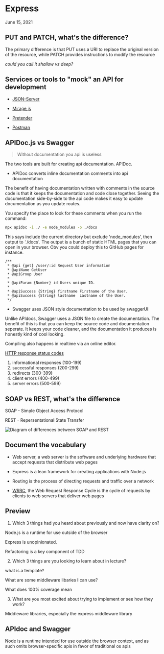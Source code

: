 # Express

June 15, 2021

## PUT and PATCH, what's the difference?

The primary difference is that PUT uses a URI to replace the original version of the resource, while PATCH provides instructions to modify the resource

*could you call it shallow vs deep?*

## Services or tools to "mock" an API for development

- [JSON-Server](https://www.npmjs.com/package/json-server)

- [Mirage js](https://miragejs.com/)

- [Pretender](https://github.com/pretenderjs/pretender)

- [Postman](https://www.postman.com/postman/workspace/postman-public-workspace/documentation/12959542-c8142d51-e97c-46b6-bd77-52bb66712c9a)

## APIDoc.js vs Swagger

> Without documentation you api is useless

The two tools are built for creating api documentation. APIDoc.

- APIDoc converts inline documentation comments into api documentation

The benefit of having documentation written with comments in the source code is that it keeps the documentation and code close together. Seeing the documentation side-by-side to the api code makes it easy to update documentation as you update routes.

You specify the place to look for these comments when you run the command:

```BASH
npx apidoc -i ./ -e node_modules -o ./docs
```

This says include the current directory but exclude 'node_modules', then output to './docs'. The output is a bunch of static HTML pages that you can open in your browser. Obv you could deploy this to GitHub pages for instance.

```JS
/**
 * @api {get} /user/:id Request User information
 * @apiName GetUser
 * @apiGroup User
 *
 * @apiParam {Number} id Users unique ID.
 *
 * @apiSuccess {String} firstname Firstname of the User.
 * @apiSuccess {String} lastname  Lastname of the User.
 */
```

- Swagger uses JSON style documentation to be used by swaggerUI

Unlike APIdocs, Swagger uses a JSON file to create the documentation. The benefit of this is that you can keep the source code and documentation seperate. It keeps your code cleaner, and the documentation it produces is honestly kind of cool looking.

Compiling also happens in realtime via an online editor.

[HTTP response status codes](https://developer.mozilla.org/en-US/docs/Web/HTTP/Status)

1. informational responses (100-199)
2. successful responses (200-299)
3. redirects (300-399)
4. client errors (400-499)
5. server errors (500-599)

## SOAP vs REST, what's the difference

SOAP - Simple Object Access Protocol

REST - Repersentational State Transfer

![Diagram of differences between SOAP and REST](https://3.bp.blogspot.com/-zg3xuzcWTXg/Vaj0gLvGabI/AAAAAAAADZU/fhE-v_AXJFA/s640/SOAP%2Bvs%2BREST%2Bin%2BJava.png)

## Document the vocabulary

- Web server, a web server is the software and underlying hardware that accept requests that distribute web pages

- Express is a lean framework for creating applications with Node.js

- Routing is the process of directing requests and traffic over a network

- [WRRC](https://medium.com/@jen_strong/the-request-response-cycle-of-the-web-1b7e206e9047), the Web Request Response Cycle is the cycle of requests by clients to web servers that deliver web pages

## Preview

1. Which 3 things had you heard about previously and now have clarity on?

Node.js is a runtime for use outside of the browser

Express is unopinionated.

Refactoring is a key component of TDD

2. Which 3 things are you looking to learn about in lecture?

what is a template?

What are some middleware libaries I can use?

What does 100% coverage mean

3. What are you most excited about trying to implement or see how they work?

Middleware libraries, especially the express middleware library

APIdoc and Swagger
---

Node is a runtime intended for use outside the browser context, and as such omits browser-specific apis in favor of traditional os apis

